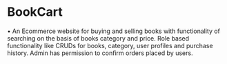 # BookCart
•	An Ecommerce website for buying and selling books with functionality of searching on the basis of books category and price. Role based functionality like CRUDs for books, category, user profiles and purchase history. Admin has permission to confirm orders placed by users.

